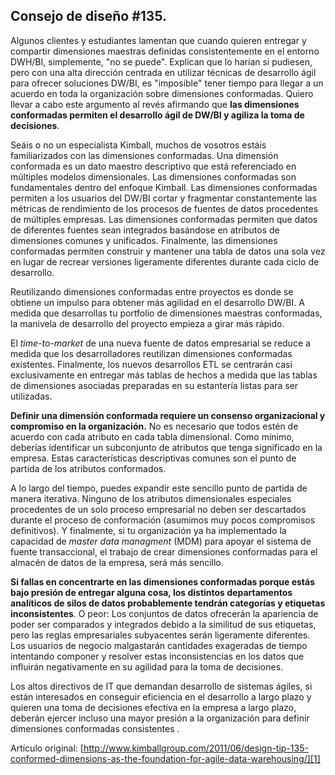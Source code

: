 ﻿---
UniqueId: mneNSHknqU
Title: "Consejo de diseño #135. Las dimensiones conformadas como fundamento de un data warehouse ágil"
Url: 2011/135-dimensiones-conformadas-fundamento-datawarehouse-agil.html
Section: "Fundamentos diseño dimensional"
Date: 2011-06-01T00:00:00.0000000+02:00
Author: Margy Ross

---
## Consejo de diseño \#135.

Algunos clientes y estudiantes lamentan que cuando quieren entregar y compartir dimensiones maestras definidas consistentemente en el entorno DWH/BI, simplemente, "no se puede". Explican que lo harían si pudiesen, pero con una alta dirección centrada en utilizar técnicas de desarrollo ágil para ofrecer soluciones DW/BI, es "imposible" tener tiempo para llegar a un acuerdo en toda la organización sobre dimensiones conformadas. Quiero llevar a cabo este argumento al revés afirmando que **las dimensiones conformadas permiten el desarrollo ágil de DW/BI  y agiliza la toma de decisiones**.

Seáis o no un especialista Kimball, muchos de vosotros estáis familiarizados con las dimensiones conformadas. Una dimensión conformada es un dato maestro descriptivo que está referenciado en múltiples modelos dimensionales. Las dimensiones conformadas son fundamentales dentro del enfoque Kimball. Las dimensiones conformadas permiten a  los usuarios del DW/BI cortar y fragmentar constantemente las métricas de rendimiento de los procesos de fuentes de datos procedentes de múltiples empresas. Las dimensiones conformadas permiten que datos de diferentes fuentes sean integrados basándose en atributos de dimensiones comunes y unificados. Finalmente, las dimensiones conformadas permiten construir y mantener una tabla de datos una sola vez en lugar de recrear versiones ligeramente diferentes durante cada ciclo de desarrollo.

Reutilizando dimensiones conformadas entre proyectos es  donde se obtiene un impulso para obtener más agilidad en el desarrollo  DW/BI. A medida que desarrollas tu portfolio de dimensiones maestras conformadas, la manivela de desarrollo del proyecto empieza a girar más rápido.

El *time-to-market* de una nueva fuente de datos empresarial se reduce a medida que los desarrolladores reutilizan dimensiones conformadas existentes. Finalmente, los nuevos desarrollos ETL se centrarán casi exclusivamente en entregar más tablas de hechos a medida que las tablas de dimensiones asociadas preparadas en su estantería listas para ser utilizadas.

**Definir una dimensión conformada requiere un consenso organizacional y compromiso en la organización.** No es necesario que todos estén de acuerdo con cada atributo en cada tabla dimensional. Como mínimo, deberías identificar un subconjunto de atributos que tenga significado en la empresa. Estas características descriptivas comunes son el punto de partida de los atributos conformados.

A lo largo del tiempo, puedes expandir este sencillo punto de partida de manera iterativa. Ninguno de los atributos dimensionales especiales procedentes de un solo proceso empresarial no deben ser descartados durante el proceso de conformación (asumimos muy pocos compromisos definitivos). Y finalmente, si tu organización ya ha implementado la capacidad de *master data managment* (MDM) para apoyar el sistema de fuente transaccional, el trabajo de crear dimensiones conformadas para el almacén de datos de la empresa, será más sencillo.

**Si fallas en concentrarte en las dimensiones conformadas porque estás bajo presión de entregar alguna cosa, los distintos departamentos analíticos de silos de datos probablemente tendrán categorías y etiquetas inconsistentes**. O peor: Los conjuntos de datos ofrecerán la apariencia de poder ser comparados y integrados debido a la similitud de sus etiquetas, pero las reglas empresariales subyacentes serán ligeramente diferentes. Los usuarios de negocio malgastarán cantidades exageradas de tiempo intentando componer y resolver estas inconsistencias en los datos que influirán negativamente en su agilidad para la toma de decisiones.

Los altos directivos de IT que demandan desarrollo de sistemas ágiles, si están interesados en conseguir eficiencia en el desarrollo a largo plazo y quieren una toma de decisiones efectiva en la empresa a largo plazo, deberán ejercer incluso una mayor presión a la organización para definir dimensiones conformadas consistentes .

Artículo original: [http://www.kimballgroup.com/2011/06/design-tip-135-conformed-dimensions-as-the-foundation-for-agile-data-warehousing/][1]





[1]: http://www.kimballgroup.com/2011/06/design-tip-135-conformed-dimensions-as-the-foundation-for-agile-data-warehousing/